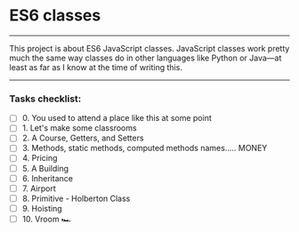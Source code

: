 # ES6 classes

---

This project is about ES6 JavaScript classes. JavaScript classes work pretty much
the same way classes do in other languages like Python or Java—at least as far
as I know at the time of writing this.

---

### Tasks checklist:
[//]: # ("​" comes before every number because otherwise, the
numbers will be formatted like "i, ii, iii, iv, etc." instead
of "1, 2, 3, 4, etc.". "​" is a zero-width space)
- [ ] ​0. You used to attend a place like this at some point
- [ ] ​1. Let's make some classrooms
- [ ] ​2. A Course, Getters, and Setters
- [ ] ​3. Methods, static methods, computed methods names..... MONEY
- [ ] ​4. Pricing
- [ ] ​5. A Building
- [ ] ​6. Inheritance
- [ ] ​7. Airport
- [ ] ​8. Primitive - Holberton Class
- [ ] ​9. Hoisting
- [ ] ​10. Vroom 🏎️
